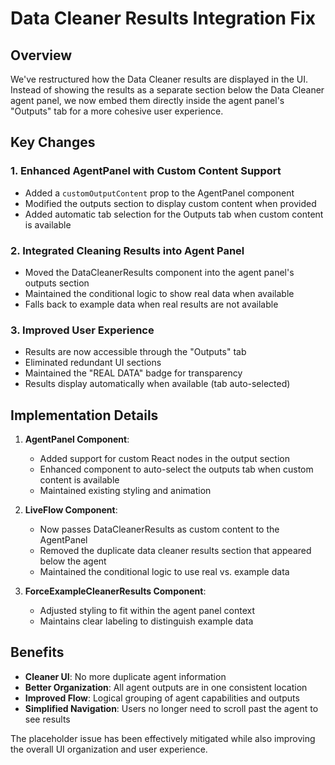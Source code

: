 # Data Cleaner Results Integration Fix

## Overview
We've restructured how the Data Cleaner results are displayed in the UI. Instead of showing the results as a separate section below the Data Cleaner agent panel, we now embed them directly inside the agent panel's "Outputs" tab for a more cohesive user experience.

## Key Changes

### 1. Enhanced AgentPanel with Custom Content Support
- Added a `customOutputContent` prop to the AgentPanel component
- Modified the outputs section to display custom content when provided
- Added automatic tab selection for the Outputs tab when custom content is available

### 2. Integrated Cleaning Results into Agent Panel
- Moved the DataCleanerResults component into the agent panel's outputs section
- Maintained the conditional logic to show real data when available
- Falls back to example data when real results are not available

### 3. Improved User Experience
- Results are now accessible through the "Outputs" tab
- Eliminated redundant UI sections
- Maintained the "REAL DATA" badge for transparency
- Results display automatically when available (tab auto-selected)

## Implementation Details

1. **AgentPanel Component**:
   - Added support for custom React nodes in the output section
   - Enhanced component to auto-select the outputs tab when custom content is available
   - Maintained existing styling and animation

2. **LiveFlow Component**:
   - Now passes DataCleanerResults as custom content to the AgentPanel
   - Removed the duplicate data cleaner results section that appeared below the agent
   - Maintained the conditional logic to use real vs. example data

3. **ForceExampleCleanerResults Component**:
   - Adjusted styling to fit within the agent panel context
   - Maintains clear labeling to distinguish example data

## Benefits

- **Cleaner UI**: No more duplicate agent information
- **Better Organization**: All agent outputs are in one consistent location
- **Improved Flow**: Logical grouping of agent capabilities and outputs
- **Simplified Navigation**: Users no longer need to scroll past the agent to see results

The placeholder issue has been effectively mitigated while also improving the overall UI organization and user experience.
